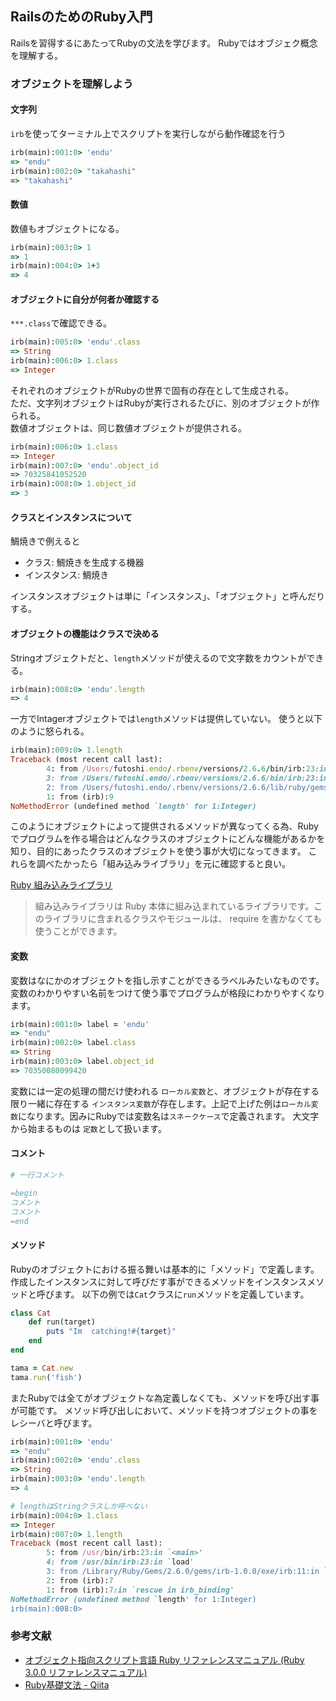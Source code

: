 ## RailsのためのRuby入門

Railsを習得するにあたってRubyの文法を学びます。
Rubyではオブジェク概念を理解する。

### オブジェクトを理解しよう

#### 文字列

`irb`を使ってターミナル上でスクリプトを実行しながら動作確認を行う

```rb
irb(main):001:0> 'endu'
=> "endu"
irb(main):002:0> "takahashi"
=> "takahashi"
```

#### 数値

数値もオブジェクトになる。

```rb
irb(main):003:0> 1
=> 1
irb(main):004:0> 1+3
=> 4
```

#### オブジェクトに自分が何者か確認する

`***.class`で確認できる。

```rb
irb(main):005:0> 'endu'.class
=> String
irb(main):006:0> 1.class
=> Integer
```

それぞれのオブジェクトがRubyの世界で固有の存在として生成される。  
ただ、文字列オブジェクトはRubyが実行されるたびに、別のオブジェクトが作られる。  
数値オブジェクトは、同じ数値オブジェクトが提供される。  


```rb
irb(main):006:0> 1.class
=> Integer
irb(main):007:0> 'endu'.object_id
=> 70325841052520
irb(main):008:0> 1.object_id
=> 3
```

#### クラスとインスタンスについて

鯛焼きで例えると

- クラス: 鯛焼きを生成する機器
- インスタンス: 鯛焼き

インスタンスオブジェクトは単に「インスタンス」、「オブジェクト」と呼んだりする。

#### オブジェクトの機能はクラスで決める

Stringオブジェクトだと、`length`メソッドが使えるので文字数をカウントができる。

```rb
irb(main):008:0> 'endu'.length
=> 4
```

一方でIntagerオブジェクトでは`length`メソッドは提供していない。
使うと以下のように怒られる。

```rb
irb(main):009:0> 1.length
Traceback (most recent call last):
        4: from /Users/futoshi.endo/.rbenv/versions/2.6.6/bin/irb:23:in `<main>'
        3: from /Users/futoshi.endo/.rbenv/versions/2.6.6/bin/irb:23:in `load'
        2: from /Users/futoshi.endo/.rbenv/versions/2.6.6/lib/ruby/gems/2.6.0/gems/irb-1.0.0/exe/irb:11:in `<top (required)>'
        1: from (irb):9
NoMethodError (undefined method `length' for 1:Integer)
```

このようにオブジェクトによって提供されるメソッドが異なってくる為、Rubyでプログラムを作る場合はどんなクラスのオブジェクトにどんな機能があるかを知り、目的にあったクラスのオブジェクトを使う事が大切になってきます。
これらを調べたかったら「組み込みライブラリ」を元に確認すると良い。

[Ruby 組み込みライブラリ](https://docs.ruby-lang.org/ja/latest/library/_builtin.html)

>組み込みライブラリは Ruby 本体に組み込まれているライブラリです。このライブラリに含まれるクラスやモジュールは、 require を書かなくても使うことができます。

#### 変数

変数はなにかのオブジェクトを指し示すことができるラベルみたいなものです。
変数のわかりやすい名前をつけて使う事でプログラムが格段にわかりやすくなります。

```rb
irb(main):001:0> label = 'endu'
=> "endu"
irb(main):002:0> label.class
=> String
irb(main):003:0> label.object_id
=> 70350080099420
```

変数には一定の処理の間だけ使われる `ローカル変数`と、オブジェクトが存在する限り一緒に存在する `インスタンス変数`が存在します。上記で上げた例は`ローカル変数`になります。因みにRubyでは変数名は`スネークケース`で定義されます。
大文字から始まるものは `定数`として扱います。

#### コメント

```rb
# 一行コメント

=begin
コメント
コメント
=end
```

#### メソッド

Rubyのオブジェクトにおける振る舞いは基本的に「メソッド」で定義します。
作成したインスタンスに対して呼びだす事ができるメソッドをインスタンスメソッドと呼びます。
以下の例では`Cat`クラスに`run`メソッドを定義しています。

```rb
class Cat
    def run(target)
        puts "Im  catching!#{target}"
    end
end

tama = Cat.new
tama.run('fish')
```

またRubyでは全てがオブジェクトな為定義しなくても、メソッドを呼び出す事が可能です。
メソッド呼び出しにおいて、メソッドを持つオブジェクトの事をレシーバと呼びます。


```rb
irb(main):001:0> 'endu'
=> "endu"
irb(main):002:0> 'endu'.class
=> String
irb(main):003:0> 'endu'.length
=> 4

# lengthはStringクラスしか呼べない
irb(main):004:0> 1.class
=> Integer
irb(main):007:0> 1.length
Traceback (most recent call last):
        5: from /usr/bin/irb:23:in `<main>'
        4: from /usr/bin/irb:23:in `load'
        3: from /Library/Ruby/Gems/2.6.0/gems/irb-1.0.0/exe/irb:11:in `<top (required)>'
        2: from (irb):7
        1: from (irb):7:in `rescue in irb_binding'
NoMethodError (undefined method `length' for 1:Integer)
irb(main):008:0> 
```

### 参考文献

- [オブジェクト指向スクリプト言語 Ruby リファレンスマニュアル (Ruby 3.0.0 リファレンスマニュアル)](https://docs.ruby-lang.org/ja/latest/doc/index.html)
- [Ruby基礎文法 - Qiita](https://qiita.com/Fendo181/items/eb2cb17f32d99aa01f59)
